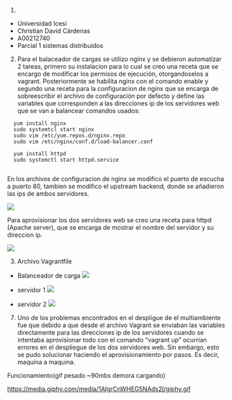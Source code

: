 1.  
  -  Universidad Icesi
  - Christian David Cárdenas
  - A00212740
  - Parcial 1 sistemas distribuidos

2. Para el balaceador de cargas se utilizo nginx y se debieron automatizar 2 tareas, primero su instalacion para lo cual se creo una receta que se encargo de modificar los permisos de ejecución, otorgandoselos a vagrant. Posteriormente se habilita nginx con el comando enable y segundo una receta para la configuracion de nginx que se encarga de sobreescribir el archivo de configuración por defecto y define las variables que corresponden a las direcciones ip de los servidores web que se van a balancear
comandos usados:
~~~
  yum install nginx
  sudo systemtcl start nginx
  sudo vim /etc/yum.repos.d/nginx.repo
  sudo vim /etc/nginx/conf.d/load-balancer.conf

  yum install httpd
  sudo systemctl start httpd.service


~~~
En los archivos de configuracion de nginx se modifico el puerto de escucha a puerto 80, tambien se modifico el upstream backend, donde se añadieron las ips de ambos servidores.


![][1]

Para aprovisionar los dos servidores web se creo una receta para httpd (Apache server), que se encarga de mostrar el nombre del servidor y su direccion ip.

![][2]

3. Archivo Vagrantfile
- Balanceador de carga
![][3]

- servidor 1
![][4]

- servidor 2
![][5]



7. Uno de los problemas encontrados en el despligue de el multiambiente fue que debido a que desde el archivo Vagrant se enviaban las variables directamente para las direcciones ip de los servidores cuando se intentaba aprovisionar todo con el comando "vagrant up" ocurrian errores en el despliegue de los dos servidores web. Sin embargo, esto se pudo solucionar haciendo el aprovisionamiento por pasos. Es decir, maquina a maquina.

Funcionamiento(gif pesado ~90mbs demora cargando)

https://media.giphy.com/media/1AIgrCnWHEG5NAds2I/giphy.gif





[1]:images/1.png
[2]:images/2.png
[3]:images/3.png
[4]:images/4.png
[5]:images/5.png
